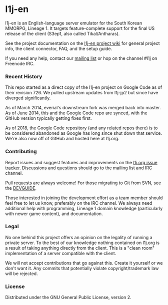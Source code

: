# l1j-en

l1j-en is an English-language server emulator for the South Korean MMORPG,
Lineage 1.  It targets feature-complete support for the final US release of the
client (S3ep1, also called Tikal/Antharas).

See the project documentation on the
[l1j-en project wiki](https://code.l1j.org/l1j/classic/wikis/home) for general
project info, the client connector, FAQ, and the setup guide.

If you need any help, contact our
[mailing list](https://groups.google.com/forum/#!forum/l1j-en) or hop on the
channel #l1j on Freenode IRC.

### Recent History

This repo started as a direct copy of the l1j-en project on Google Code as of
their revision 726.  We pulled upstream updates from l1j-jp2 but since have
diverged significantly.

As of March 2014, everial's downstream fork was merged back into master.  As of
June 2014, this and the Google Code repo are synced, with the GitHub version
typically getting fixes first.

As of 2018, the Google Code repository (and any related repos there) is to be
considered abandoned as Google has long since shut down that service.  We're
also now off of GitHub and hosted here at l1j.org.

### Contributing

Report issues and suggest features and improvements on the
[l1j.org issue tracker](https://code.l1j.org/l1j/classic/issues). Discussions and questions
should go to the mailing list and IRC channel.

Pull requests are always welcome!  For those migrating to Git from SVN, see the
[DEVGUIDE](DEVGUIDE.md).

Those interested in joining the development effort as a team member should feel
free to let us know, preferably on the IRC channel.  We always need additional
help with programming, Lineage 1 domain knowledge (particularly with newer
game content), and documentation.

### Legal

No one behind this project offers an opinion on the legality of running a private server.
To the best of our knowledge nothing contained on l1j.org is a result of taking anything
directly from the client.  This is a "clean room" implementation of a server compatible
with the client. 

We will not accept contributions that go against this.  Create it yourself or we don't
want it. Any commits that potentially violate copyright/trademark law will be rejected.

### License

Distributed under the GNU General Public License, version 2.
